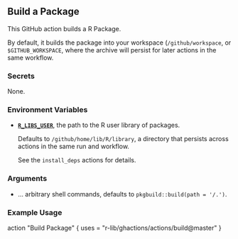 ## Build a Package

This GitHub action builds a R Package.

By default, it builds the package into your workspace (`/github/workspace`, or `$GITHUB_WORKSPACE`, where the archive will persist for later actions in the same workflow.

### Secrets

None.


### Environment Variables

- [**`R_LIBS_USER`**](https://stat.ethz.ch/R-manual/R-devel/library/base/html/libPaths.html), the path to the R user library of packages.
    
    Defaults to `/github/home/lib/R/library`, a directory that persists across actions in the same run and workflow.
    <!-- TODO add link to install-deps actions -->
    See the `install_deps` actions for details.


### Arguments

- ... arbitrary shell commands, defaults to `pkgbuild::build(path = '/.')`.


### Example Usage

action "Build Package" {
  uses = "r-lib/ghactions/actions/build@master"
}
